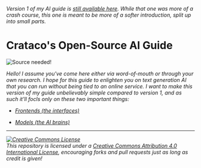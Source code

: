 *Version 1 of my AI guide is [still available here](https://github.com/Crataco/ai-guide/blob/main/guide/original.md). While that one was more of a crash course, this one is meant to be more of a softer introduction, split up into small parts.*

# Crataco's Open-Source AI Guide

![Source needed!](https://thumbs.gfycat.com/AgileHiddenAfricanhornbill-max-1mb.gif)

_Hello! I assume you've come here either via word-of-mouth or through your own research. I hope for this guide to enlighten you on text generation AI that you can run without being tied to an online service. I want to make this version of my guide unbelievably simple compared to version 1, and as such it'll focls only on these two important things:_

- _[Frontends (the interfaces)](https://github.com/Crataco/ai-guide/blob/main/guide/frontends.md)_

- _[Models (the AI brains)](https://github.com/Crataco/ai-guide/blob/main/guide/models.md)_

* * *

_<a rel="license" href="http://creativecommons.org/licenses/by/4.0/"><img alt="Creative Commons License" style="border-width:0" src="https://i.creativecommons.org/l/by/4.0/88x31.png" /></a><br />This repository is licensed under a <a rel="license" href="http://creativecommons.org/licenses/by/4.0/">Creative Commons Attribution 4.0 International License</a>, encouraging forks and pull requests just as long as credit is given!_
